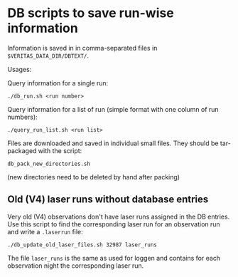 # DB scripts to save run-wise information 

Information is saved in in comma-separated files in `$VERITAS_DATA_DIR/DBTEXT/`.

Usages:

Query information for a single run:
```
./db_run.sh <run number>
```

Query information for a list of run (simple format with one column of run numbers):
```
./query_run_list.sh <run list>
```

Files are downloaded and saved in individual small files. They should be tar-packaged 
with the script:
```
db_pack_new_directories.sh
```
(new directories need to be deleted by hand after packing)

## Old (V4) laser runs without database entries

Very old (V4) observations don't have laser runs assigned in the DB entries.
Use this script to find the corresponding laser run for an observation run and
write a `.laserrun` file:
```
./db_update_old_laser_files.sh 32987 laser_runs
```

The file `laser_runs` is the same as used for loggen and contains for each observation
night the corresponding laser run.

